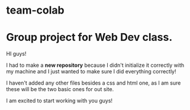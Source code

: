 # team-colab
<h1>Group project for Web Dev class.</h1>

HI guys!

I had to make a <b>new repository</b> because I didn't initialize it correctly with my machine and I just wanted to make sure I did everything correctly!

I haven't added any other files besides a css and html one, 
as I am sure these will be the two basic ones for out site.

I am excited to start working with you guys!
